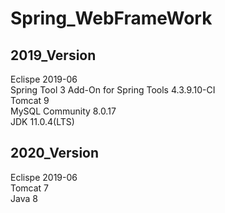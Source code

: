 # Spring_WebFrameWork

## 2019_Version<br>
Eclispe 2019-06<br>
Spring Tool 3 Add-On for Spring Tools 4.3.9.10-CI<br>
Tomcat 9<br>
MySQL Community 8.0.17<br>
JDK 11.0.4(LTS)<br>

## 2020_Version<br>
Eclispe 2019-06<br>
Tomcat 7</br>
Java 8</h4>


